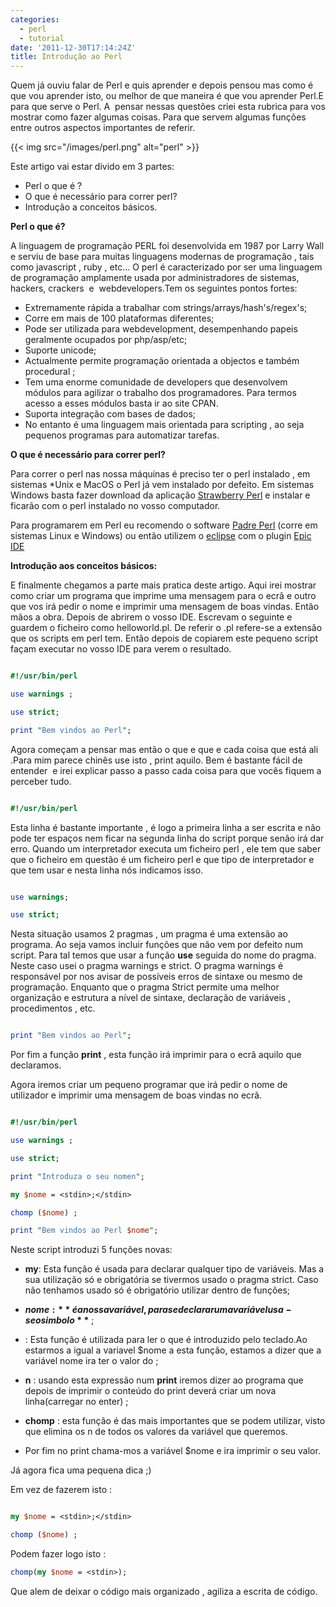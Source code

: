 ```yaml
---
categories:
  - perl
  - tutorial
date: '2011-12-30T17:14:24Z'
title: Introdução ao Perl
---
```


Quem já ouviu falar de Perl e quis aprender e depois pensou mas como é que vou aprender isto,
ou melhor de que maneira é que vou aprender Perl.E para que serve o Perl.
A  pensar nessas questões criei esta rubrica para vos mostrar como fazer algumas coisas.
Para que servem algumas funções entre outros aspectos importantes de referir.

{{< img src="/images/perl.png" alt="perl" >}}

Este artigo vai estar divido em 3 partes:

* Perl o que é ?
* O que é necessário para correr perl?
* Introdução a conceitos básicos.

**Perl o que é?**

A linguagem de programação PERL foi desenvolvida em 1987 por Larry Wall e serviu de base para muitas linguagens modernas
de programação , tais como javascript , ruby , etc...
O perl é caracterizado por ser uma linguagem de programação amplamente usada por administradores de sistemas, hackers,
crackers  e  webdevelopers.Tem os seguintes pontos fortes:

* Extremamente rápida a trabalhar com strings/arrays/hash's/regex's;
* Corre em mais de 100 plataformas diferentes;
* Pode ser utilizada para webdevelopment, desempenhando papeis geralmente ocupados por php/asp/etc;
* Suporte unicode;
* Actualmente permite programação orientada a objectos e também procedural ;
* Tem uma enorme comunidade de developers que desenvolvem módulos para agilizar o trabalho dos programadores.
  Para termos acesso a esses módulos basta ir ao site CPAN.
* Suporta integração com bases de dados;
* No entanto é uma linguagem mais orientada para scripting , ao seja pequenos programas para automatizar tarefas.

**O que é necessário para correr perl?**

Para correr o perl nas nossa máquinas é preciso ter o perl instalado , em sistemas \*Unix e MacOS o Perl já vem instalado
por defeito.
Em sistemas Windows basta fazer download da aplicação [Strawberry Perl](http://strawberryperl.com/ 'Strawberry Perl')
e instalar e ficarão com o perl instalado no vosso computador.

Para programarem em Perl eu recomendo o software [Padre Perl](http://padre.perlide.org/ 'Padre Perl')
(corre em sistemas Linux e Windows) ou então utilizem o [eclipse](http://www.eclipse.org/ 'Eclipse') com o plugin
[Epic IDE](http://www.epic-ide.org/ 'EPIC IDE')

**Introdução aos conceitos básicos:**

E finalmente chegamos a parte mais pratica deste artigo. Aqui irei mostrar como criar um programa que imprime
uma mensagem para o ecrã e outro que vos irá pedir o nome e imprimir uma mensagem de boas vindas. Então mãos a obra.
Depois de abrirem o vosso IDE. Escrevam o seguinte e guardem o ficheiro como helloworld.pl.
De referir o .pl refere-se a extensão que os scripts em perl tem. Então depois de copiarem este pequeno script
façam executar no vosso IDE para verem o resultado.

```perl

#!/usr/bin/perl

use warnings ;

use strict;

print "Bem vindos ao Perl";

```

Agora começam a pensar mas então o que e que e cada coisa que está ali .Para mim parece chinês use isto , print aquilo.
Bem é bastante fácil de entender  e irei explicar passo a passo cada coisa para que vocês fiquem a perceber tudo.

```perl

#!/usr/bin/perl

```

Esta linha é bastante importante , é logo a primeira linha a ser escrita e não pode ter espaços nem ficar na segunda
linha do script porque senão irá dar erro. Quando um interpretador executa um ficheiro perl , ele tem que saber que o
ficheiro em questão é um ficheiro perl e que tipo de interpretador e que tem usar e nesta linha nós indicamos isso.

```perl

use warnings;

use strict;

```

Nesta situação usamos 2 pragmas , um pragma é uma extensão ao programa. Ao seja vamos incluir funções que não vem por
defeito num script. Para tal temos que usar a função **use** seguida do nome do pragma.
Neste caso usei o pragma warnings e strict. O pragma warnings é responsável por nos avisar de possíveis erros de sintaxe
ou mesmo de programação. Enquanto que o pragma Strict permite uma melhor organização e estrutura a nível de sintaxe,
declaração de variáveis , procedimentos , etc.

```perl

print "Bem vindos ao Perl";

```

Por fim a função **print** , esta função irá imprimir para o ecrã aquilo que declaramos.

Agora iremos criar um pequeno programar que irá pedir o nome de utilizador e imprimir uma mensagem de boas vindas no ecrã.

```perl

#!/usr/bin/perl

use warnings ;

use strict;

print "Introduza o seu nomen";

my $nome = <stdin>;</stdin>

chomp ($nome) ;

print "Bem vindos ao Perl $nome";

```

Neste script introduzi 5 funções novas:

* **my**: Esta função é usada para declarar qualquer tipo de variáveis. Mas a sua utilização só e obrigatória se tivermos
  usado o pragma strict. Caso não tenhamos usado só é obrigatório utilizar dentro de funções;
* **$nome:** é a nossa variável , para se declarar uma variável usa-se o simbolo **$** ;

* : Esta função é utilizada para ler o que é introduzido pelo teclado.Ao estarmos a igual a variavel $nome a esta função,
  estamos a dizer que a variável nome ira ter o valor do <stdin>;</stdin>

* **n** : usando esta expressão num **print** iremos dizer ao programa que depois de imprimir o
  conteúdo do print deverá criar um nova linha(carregar no enter) ;

* **chomp** : esta função é das mais importantes que se podem utilizar,
  visto que elimina os n de todos os valores da variável que queremos.

* Por fim no print chama-mos a variável $nome e ira imprimir o seu valor.

Já agora fica uma pequena dica ;)

Em vez de fazerem isto :

```perl

my $nome = <stdin>;</stdin>

chomp ($nome) ;

```

Podem fazer logo isto :

```perl
chomp(my $nome = <stdin>);
```

Que alem de deixar o código mais organizado , agiliza a escrita de código.
